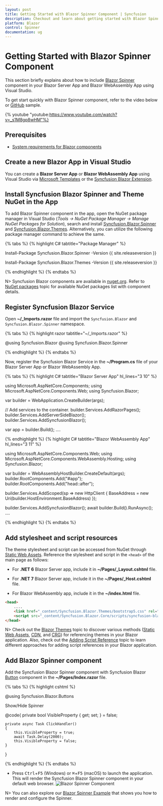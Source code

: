 ```yaml
---
layout: post
title: Getting Started with Blazor Spinner Component | Syncfusion
description: Checkout and learn about getting started with Blazor Spinner component in Blazor Server App and Blazor WebAssembly App.
platform: Blazor
control: Spinner
documentation: ug
---
```


# Getting Started with Blazor Spinner Component

This section briefly explains about how to include [Blazor Spinner](https://www.syncfusion.com/blazor-components/blazor-spinner) component in your Blazor Server App and Blazor WebAssembly App using Visual Studio.

To get start quickly with Blazor Spinner component, refer to the video below or [GitHub](https://github.com/SyncfusionExamples/Blazor-Getting-Started-Examples/tree/main/Spinner) sample.

{% youtube
"youtube:https://www.youtube.com/watch?v=_s1M8gp8wHM"%}

## Prerequisites

* [System requirements for Blazor components](https://blazor.syncfusion.com/documentation/system-requirements)

## Create a new Blazor App in Visual Studio

You can create a **Blazor Server App** or **Blazor WebAssembly App** using Visual Studio via [Microsoft Templates](https://learn.microsoft.com/en-us/aspnet/core/blazor/tooling?view=aspnetcore-7.0) or the [Syncfusion Blazor Extension](https://blazor.syncfusion.com/documentation/visual-studio-integration/template-studio).

## Install Syncfusion Blazor Spinner and Theme NuGet in the App

To add Blazor Spinner component in the app, open the NuGet package manager in Visual Studio (*Tools → NuGet Package Manager → Manage NuGet Packages for Solution*), search and install [Syncfusion.Blazor.Spinner](https://www.nuget.org/packages/Syncfusion.Blazor.Spinner) and [Syncfusion.Blazor.Themes](https://www.nuget.org/packages/Syncfusion.Blazor.Themes/). Alternatively, you can utilize the following package manager command to achieve the same.

{% tabs %}
{% highlight C# tabtitle="Package Manager" %}

Install-Package Syncfusion.Blazor.Spinner -Version {{ site.releaseversion }}

Install-Package Syncfusion.Blazor.Themes -Version {{ site.releaseversion }}

{% endhighlight %}
{% endtabs %}

N> Syncfusion Blazor components are available in [nuget.org](https://www.nuget.org/packages?q=syncfusion.blazor). Refer to [NuGet packages](https://blazor.syncfusion.com/documentation/nuget-packages) topic for available NuGet packages list with component details.

## Register Syncfusion Blazor Service

Open **~/_Imports.razor** file and import the `Syncfusion.Blazor` and `Syncfusion.Blazor.Spinner` namespace.

{% tabs %}
{% highlight razor tabtitle="~/_Imports.razor" %}

@using Syncfusion.Blazor
@using Syncfusion.Blazor.Spinner

{% endhighlight %}
{% endtabs %}

Now, register the Syncfusion Blazor Service in the **~/Program.cs** file of your Blazor Server App or Blazor WebAssembly App.

{% tabs %}
{% highlight C# tabtitle="Blazor Server App" hl_lines="3 10" %}

using Microsoft.AspNetCore.Components;
using Microsoft.AspNetCore.Components.Web;
using Syncfusion.Blazor;

var builder = WebApplication.CreateBuilder(args);

// Add services to the container.
builder.Services.AddRazorPages();
builder.Services.AddServerSideBlazor();
builder.Services.AddSyncfusionBlazor();

var app = builder.Build();
....

{% endhighlight %}
{% highlight C# tabtitle="Blazor WebAssembly App" hl_lines="3 11" %}

using Microsoft.AspNetCore.Components.Web;
using Microsoft.AspNetCore.Components.WebAssembly.Hosting;
using Syncfusion.Blazor;

var builder = WebAssemblyHostBuilder.CreateDefault(args);
builder.RootComponents.Add<App>("#app");
builder.RootComponents.Add<HeadOutlet>("head::after");

builder.Services.AddScoped(sp => new HttpClient { BaseAddress = new Uri(builder.HostEnvironment.BaseAddress) });

builder.Services.AddSyncfusionBlazor();
await builder.Build().RunAsync();
....

{% endhighlight %}
{% endtabs %}

## Add stylesheet and script resources

The theme stylesheet and script can be accessed from NuGet through [Static Web Assets](https://blazor.syncfusion.com/documentation/appearance/themes#static-web-assets). Reference the stylesheet and script in the `<head>` of the main page as follows:

* For **.NET 6** Blazor Server app, include it in **~/Pages/_Layout.cshtml** file.

* For **.NET 7** Blazor Server app, include it in the **~/Pages/_Host.cshtml** file.

* For Blazor WebAssembly app, include it in the **~/index.html** file.

```html
<head>
    ....
    <link href="_content/Syncfusion.Blazor.Themes/bootstrap5.css" rel="stylesheet" />
    <script src="_content/Syncfusion.Blazor.Core/scripts/syncfusion-blazor.min.js" type="text/javascript"></script>
</head>
```
N> Check out the [Blazor Themes](https://blazor.syncfusion.com/documentation/appearance/themes) topic to discover various methods ([Static Web Assets](https://blazor.syncfusion.com/documentation/appearance/themes#static-web-assets), [CDN](https://blazor.syncfusion.com/documentation/appearance/themes#cdn-reference), and [CRG](https://blazor.syncfusion.com/documentation/common/custom-resource-generator)) for referencing themes in your Blazor application. Also, check out the [Adding Script Reference](https://blazor.syncfusion.com/documentation/common/adding-script-references) topic to learn different approaches for adding script references in your Blazor application.

## Add Blazor Spinner component

Add the Syncfusion Blazor Spinner component with Syncfusion Blazor [Button](https://blazor.syncfusion.com/documentation/button/getting-started) component  in the **~/Pages/Index.razor** file.

{% tabs %}
{% highlight cshtml %}

@using Syncfusion.Blazor.Buttons

<div>
    <SfButton @onclick="@ClickHandler">Show/Hide Spinner</SfButton>
    <div id="container">
        <SfSpinner @bind-Visible="@VisibleProperty">
        </SfSpinner>
    </div>
</div>

@code{
    private bool VisibleProperty { get; set; } = false;

    private async Task ClickHandler()
    {
        this.VisibleProperty = true;
        await Task.Delay(2000);
        this.VisibleProperty = false;
    }
}

{% endhighlight %}
{% endtabs %}

* Press <kbd>Ctrl</kbd>+<kbd>F5</kbd> (Windows) or <kbd>⌘</kbd>+<kbd>F5</kbd> (macOS) to launch the application. This will render the Syncfusion Blazor Spinner component in your default web browser.
![Blazor Spinner Component](./images/blazor-spinner.png)

N> You can also explore our [Blazor Spinner Example](https://blazor.syncfusion.com/demos/spinner/overview) that shows you how to render and configure the Spinner.
